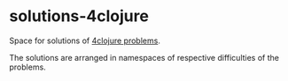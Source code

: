 # solutions-4clojure

Space for solutions of [4clojure problems](https://4clojure.oxal.org/).

The solutions are arranged in namespaces of respective difficulties of the problems.